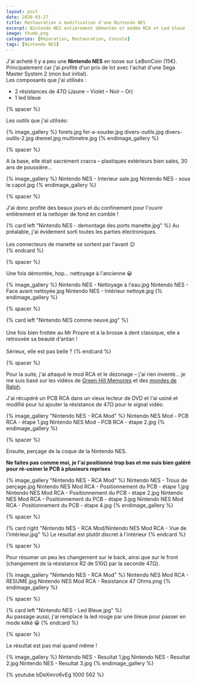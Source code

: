 ```yaml
---
layout: post
date: 2020-03-27
title: Restauration & modification d'une Nintendo NES
excerpt: Nintendo NES entièrement démontée et modée RCA et Led bleue
image: thumb.png
categories: [Réparation, Restauration, Console]
tags: [Nintendo NES]
---
```


J'ai acheté il y a peu une **Nintendo NES** en loose sur LeBonCoin (15€).  
Principalement car j'ai profité d'un prix de lot avec l'achat d'une Sega Master System 2 (mon but initial).  
Les composants que j'ai utilisés : 
*  2 résistances de 47Ω (Jaune – Violet – Noir – Or)
*  1 led bleue

{% spacer %}

Les outils que j'ai utilisés:

{% image_gallery %}
    forets.jpg
    fer-a-souder.jpg
    divers-outils.jpg
    divers-outils-2.jpg
    dremel.jpg
    multimetre.jpg
{% endimage_gallery %}

{% spacer %}

A la base, elle était sacrément cracra – plastiques extérieurs bien sales, 30 ans de poussière...

{% image_gallery %}
    Nintendo NES - Interieur sale.jpg
    Nintendo NES - sous le capot.jpg
{% endimage_gallery %}

{% spacer %}

J'ai donc profité des beaux jours et du confinement pour l'ouvrir entièrement et la nettoyer de fond en comble !  
 
  
{% card left "Nintendo NES - demontage des ports manette.jpg" %}
Au préalable, j'ai évidement sorti toutes les parties électroniques.<br /><br />
Les connecteurs de manette se sortent par l'avant 😉  
{% endcard %}

{% spacer %}

Une fois démontée, hop... nettoyage à l'ancienne 😀  

{% image_gallery %}
    Nintendo NES - Nettoyage à l'eau.jpg
    Nintendo NES - Face avant nettoyée.jpg
    Nintendo NES - Intérieur nettoyé.jpg
{% endimage_gallery %}

{% spacer %}

{% card left "Nintendo NES comme neuve.jpg" %}
<br /><br />
Une fois bien frottée au Mr Propre et à la brosse à dent classique, elle a retrouvée sa beauté d'antan !  <br /><br />
Sérieux, elle est pas belle ?
{% endcard %}

{% spacer %}

Pour la suite, j'ai attaqué le mod RCA et le dézonage – j'ai rien inventé... je me suis basé sur les vidéos de [Green Hill Memories](https://youtu.be/g8hoinG8hks) et des [mondes de Ralph](https://youtu.be/vAyGtHh5F_A).

J'ai récupéré un PCB RCA dans un vieux lecteur de DVD et l'ai usiné et modifié pour lui ajouter la résistance de 47Ω pour le signal vidéo.

{% image_gallery "Nintendo NES - RCA Mod" %}
    Nintendo NES Mod - PCB RCA - étape 1.jpg
    Nintendo NES Mod - PCB RCA - étape 2.jpg
{% endimage_gallery %}

{% spacer %}

Ensuite, perçage de la coque de la Nintendo NES.

__Ne faites pas comme moi, je l'ai positionné trop bas et me suis bien galéré pour ré-usiner le PCB à plusieurs reprises__

{% image_gallery "Nintendo NES - RCA Mod" %}
    Nintendo NES - Trous de perçage.jpg
    Nintendo NES Mod RCA - Positionnement du PCB - étape 1.jpg
    Nintendo NES Mod RCA - Positionnement du PCB - étape 2.jpg
    Nintendo NES Mod RCA - Positionnement du PCB - étape 3.jpg
    Nintendo NES Mod RCA - Positionnement du PCB - étape 4.jpg
{% endimage_gallery %}

{% spacer %}

{% card right "Nintendo NES - RCA Mod/Nintendo NES Mod RCA - Vue de l'intérieur.jpg" %}
   Le résultat est plutôt discret à l'intérieur
{% endcard %}

{% spacer %}

Pour résumer un peu les changement sur le back, ainsi que sur le front (changement de la résistance R2 de 510Ω par la seconde 47Ω).

{% image_gallery "Nintendo NES - RCA Mod" %}
    Nintendo NES Mod RCA - RESUME.jpg
    Nintendo NES Mod RCA - Resistance 47 Ohms.png
{% endimage_gallery %}

{% spacer %}

{% card left "Nintendo NES - Led Bleue.jpg" %}  
    Au passage aussi, j'ai remplacé la led rouge par une bleue pour passer en mode kéké 😀
{% endcard %}

{% spacer %}

Le résultat est pas mal quand même !

{% image_gallery %}
    Nintendo NES - Resultat 1.jpg
    Nintendo NES - Resultat 2.jpg
    Nintendo NES - Resultat 3.jpg
{% endimage_gallery %}

{% youtube bDeXmro6vEg 1000 562 %}


